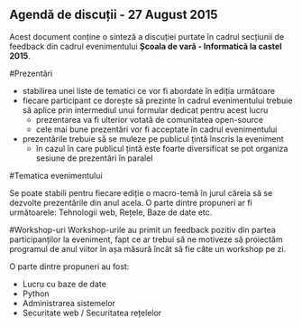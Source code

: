 Agendă de discuții - 27 August 2015
-------------------------------------------

Acest document conține o sinteză a discuției purtate în cadrul secțiunii de feedback din cadrul evenimentului **Școala de vară - Informatică la castel 2015**.


#Prezentări

- stabilirea unei liste de tematici ce vor fi abordate în ediția următoare
- fiecare participant ce dorește să prezinte în cadrul evenimentului trebuie să aplice prin intermediul unui formular dedicat pentru acest lucru
    - prezentarea va fi ulterior votată de comunitatea open-source
    - cele mai bune prezentări vor fi acceptate în cadrul evenimentului
- prezentările trebuie să se muleze pe publicul țintă înscris la eveniment
    - în cazul în care publicul țintă este foarte diversificat se pot organiza sesiune de prezentări în paralel

#Tematica evenimentului

Se poate stabili pentru fiecare ediție o macro-temă în jurul căreia să se dezvolte prezentările din anul acela. O parte dintre propuneri ar fi următoarele: Tehnologii web, Rețele, Baze de date etc.

#Workshop-uri
Workshop-urile au primit un feedback pozitiv din partea participanților la eveniment, fapt ce ar trebui să ne motiveze să proiectăm programul de anul viitor în așa măsură încât să fie câte un workshop pe zi.

O parte dintre propuneri au fost:

- Lucru cu baze de date
- Python
- Administrarea sistemelor
- Securitate web / Securitatea rețelelor